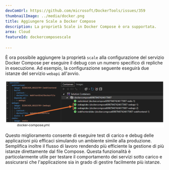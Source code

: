 ```yaml
---
devComUrl: https://github.com/microsoft/DockerTools/issues/359
thumbnailImage: ../media/docker.png
title: Aggiungere Scale a Docker Compose
description: La proprietà Scale in Docker Compose è ora supportata.
area: Cloud
featureId: dockercomposescale

---
```



È ora possibile aggiungere la proprietà `scale` alla configurazione del servizio Docker Compose per eseguire il debug con un numero specifico di repliche in esecuzione. Ad esempio, la configurazione seguente eseguirà due istanze del servizio `webapi` all'avvio.

![Scala di Docker](../media/docker-scale.png)

Questo miglioramento consente di eseguire test di carico e debug delle applicazioni più efficaci simulando un ambiente simile alla produzione. Semplifica inoltre il flusso di lavoro rendendo più efficiente la gestione di più istanze direttamente dal file Compose. Questa funzionalità è particolarmente utile per testare il comportamento dei servizi sotto carico e assicurarsi che l'applicazione sia in grado di gestire facilmente più istanze.
